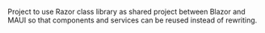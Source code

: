 Project to use Razor class library as shared project between Blazor and MAUI so that components and services can be reused instead of rewriting.
